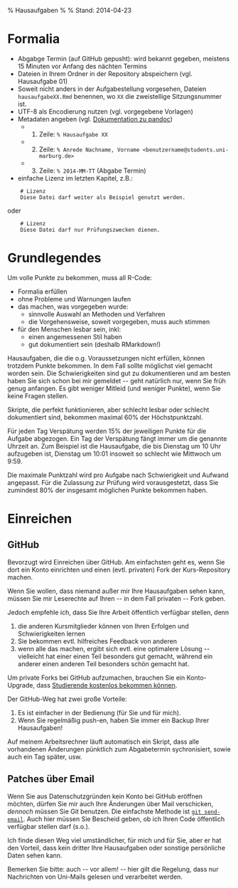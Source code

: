 % Hausaufgaben 
% 
% Stand: 2014-04-23

# Formalia
* Abgabge Termin (auf GitHub gepusht): wird bekannt gegeben, meistens 15 Minuten vor Anfang des nächten Termins
* Dateien in Ihrem Ordner in der Repository abspeichern (vgl. Hausaufgabe 01)
* Soweit nicht anders in der Aufgabestellung vorgesehen, Dateien `hausaufgabeXX.Rmd` benennen, wo `XX` die zweistellige Sitzungsnummer ist.
* UTF-8 als Encodierung nutzen (vgl. vorgegebene Vorlagen)
* Metadaten angeben (vgl. [Dokumentation zu pandoc](http://johnmacfarlane.net/pandoc/README.html#title-block))  
    - 1. Zeile: `% Hausaufgabe XX`
    - 2. Zeile: `% Anrede Nachname, Vorname <benutzername@students.uni-marburg.de>`
    - 3. Zeile: `% 2014-MM-TT` (Abgabe Termin)
* einfache Lizenz im letzten Kapitel, z.B.: 
```
    # Lizenz
    Diese Datei darf weiter als Beispiel genutzt werden.
```
  oder
```
    # Lizenz
    Diese Datei darf nur Prüfungszwecken dienen.
```

# Grundlegendes
Um volle Punkte zu bekommen, muss all R-Code:

* Formalia erfüllen
* ohne Probleme und Warnungen laufen  
* das machen, was vorgegeben wurde:  
    - sinnvolle Auswahl an Methoden und Verfahren
    - die Vorgehensweise, soweit vorgegeben, muss auch stimmen  
* für den Menschen lesbar sein, inkl:  
    - einen angemessenen Stil haben
    - gut dokumentiert sein (deshalb RMarkdown!)
    
Hausaufgaben, die die o.g. Voraussetzungen nicht erfüllen, können trotzdem Punkte bekommen. In dem Fall sollte möglichst viel gemacht worden sein. Die Schwierigkeiten sind gut zu dokumentieren und am besten haben Sie sich schon bei mir gemeldet -- geht natürlich nur, wenn Sie früh genug anfangen. Es gibt weniger Mitleid (und weniger Punkte), wenn Sie keine Fragen stellen.

Skripte, die perfekt funktionieren, aber schlecht lesbar oder schlecht dokumentiert sind, bekommen maximal 60% der Höchstpunktzahl.

Für jeden Tag Verspätung werden 15% der jeweiligen Punkte für die Aufgabe abgezogen. Ein Tag der Verspätung fängt immer um die genannte Uhrzeit an. Zum Beispiel ist die Hausaufgabe, die bis Dienstag um 10 Uhr aufzugeben ist, Dienstag um 10:01 insoweit so schlecht wie Mittwoch um 9:59.

Die maximale Punktzahl wird pro Aufgabe nach Schwierigkeit und Aufwand angepasst. Für die Zulassung zur Prüfung wird vorausgestetzt, dass Sie zumindest 80% der insgesamt möglichen Punkte bekommen haben.

# Einreichen

## GitHub
Bevorzugt wird Einreichen über GitHub. Am einfachsten geht es, wenn Sie dort ein Konto einrichten und einen (evtl. privaten) Fork der Kurs-Repository machen.

Wenn Sie wollen, dass niemand außer mir Ihre Hausaufgaben sehen kann, müssen Sie mir Leserechte auf Ihren -- in dem Fall privaten -- Fork geben.  

Jedoch empfehle ich, dass Sie Ihre Arbeit öffentlich verfügbar stellen, denn 

1. die anderen Kursmitglieder können von Ihren Erfolgen und Schwierigkeiten lernen
2. Sie bekommen evtl. hilfreiches Feedback von anderen
3. wenn alle das machen, ergibt sich evtl. eine optimalere Lösung -- vielleicht hat einer einen Teil besonders gut gemacht, während ein anderer einen anderen Teil besonders schön gemacht hat.

Um private Forks bei GitHub aufzumachen, brauchen Sie ein Konto-Upgrade, dass [Studierende kostenlos bekommen können](https://education.github.com/).

Der GitHub-Weg hat zwei große Vorteile: 

1. Es ist einfacher in der Bedienung (für Sie und für mich).
2. Wenn Sie regelmäßig push-en, haben Sie immer ein Backup Ihrer Hausaufgaben!

Auf meinem Arbeitsrechner läuft automatisch ein Skript, dass alle vorhandenen Änderungen pünktlich zum Abgabetermin sychronisiert, sowie auch ein Tag später, usw.

## Patches über Email
Wenn Sie aus Datenschutzgründen kein Konto bei GitHub eröffnen möchten, dürfen Sie mir auch Ihre Änderungen über Mail verschicken, *dennoch* müssen Sie Git benutzen. Die einfachste Methode ist [`git send-email`](http://git-scm.com/docs/git-send-email). Auch hier müssen Sie Bescheid geben, ob ich Ihren Code öffentlich verfügbar stellen darf (s.o.).

Ich finde diesen Weg viel umständlicher, für mich und für Sie, aber er hat den Vorteil, dass kein dritter Ihre Hausaufgaben oder sonstige persönliche Daten sehen kann.

Bemerken Sie bitte: auch -- vor allem! -- hier gilt die Regelung, dass nur Nachrichten von Uni-Mails gelesen und verarbeitet werden.
